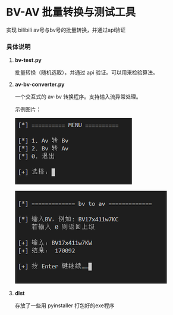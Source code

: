 # BV-AV 批量转换与测试工具
实现 bilibili av号与bv号的批量转换，并通过api验证

### 具体说明

1. **bv-test.py**

   批量转换（随机选取），并通过 api 验证。可以用来检验算法。

2. **av-bv-converter.py**

   一个交互式的 av-bv 转换程序。支持输入流异常处理。

   示例图片：

   ![](https://raw.githubusercontent.com/hui-shao/python-toolkit/master/Bilibili/bv-av/demo1.png)
   
   ![](https://raw.githubusercontent.com/hui-shao/python-toolkit/master/Bilibili/bv-av/demo2.png)

3. **dist**

   存放了一些用 pyinstaller 打包好的exe程序

